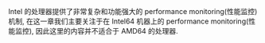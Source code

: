 Intel 的处理器提供了非常复杂和功能强大的 performance monitoring(性能监控)机制, 在这一章我们主要关注于在 Intel64 机器上的 performance monitoring(性能监控), 因此这里的内容并不适合于 AMD64 的处理器.